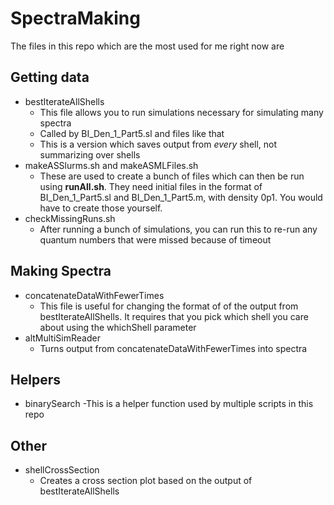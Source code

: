 # SpectraMaking

The files in this repo which are the most used for me right now are 

## Getting data
- bestIterateAllShells
  - This file allows you to run simulations necessary for simulating many spectra
  - Called by BI_Den_1_Part5.sl and files like that
  - This is a version which saves output from *every* shell, not summarizing over shells
- makeASSlurms.sh and makeASMLFiles.sh
  - These are used to create a bunch of files which can then be run using **runAll.sh**. They need initial files in the format of BI_Den_1_Part5.sl and BI_Den_1_Part5.m, with density 0p1. You would have to create those yourself. 
- checkMissingRuns.sh
  - After running a bunch of simulations, you can run this to re-run any quantum numbers that were missed because of timeout
## Making Spectra
- concatenateDataWithFewerTimes
  - This file is useful for changing the format of of the output from bestIterateAllShells. It requires that you pick which shell you care about using the whichShell parameter
- altMultiSimReader
  - Turns output from concatenateDataWithFewerTimes into spectra
## Helpers 
- binarySearch
  -This is a helper function used by multiple scripts in this repo
## Other
- shellCrossSection
  - Creates a cross section plot based on the output of bestIterateAllShells
